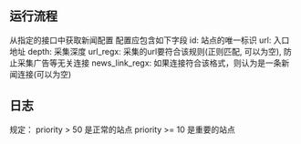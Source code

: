 ## 运行流程

从指定的接口中获取新闻配置
配置应包含如下字段
id: 站点的唯一标识
url: 入口地址
depth: 采集深度
url_regx: 采集的url要符合该规则(正则匹配, 可以为空), 防止采集广告等无关连接
news_link_regx: 如果连接符合该格式，则认为是一条新闻连接(可以为空)

## 日志

规定：
priority > 50 是正常的站点
priority >= 10 是重要的站点

